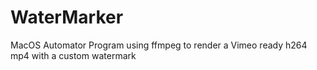 # WaterMarker
MacOS Automator Program using ffmpeg to render a Vimeo ready h264 mp4 with a custom watermark
